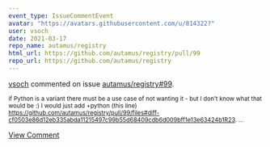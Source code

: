 ```yaml
---
event_type: IssueCommentEvent
avatar: "https://avatars.githubusercontent.com/u/814322?"
user: vsoch
date: 2021-03-17
repo_name: autamus/registry
html_url: https://github.com/autamus/registry/pull/99
repo_url: https://github.com/autamus/registry
---
```


<a href='https://github.com/vsoch' target='_blank'>vsoch</a> commented on issue <a href='https://github.com/autamus/registry/pull/99' target='_blank'>autamus/registry#99</a>.

<small>if Python is a variant there must be a use case of not wanting it - but I don't know what that would be :) I would just add +python (this line) https://github.com/autamus/registry/pull/99/files#diff-cf0503e86d12eb335abda11215497c99b55d68409cdb6d009bff1e13e63424b1R23. ...</small>

<a href='https://github.com/autamus/registry/pull/99' target='_blank'>View Comment</a>